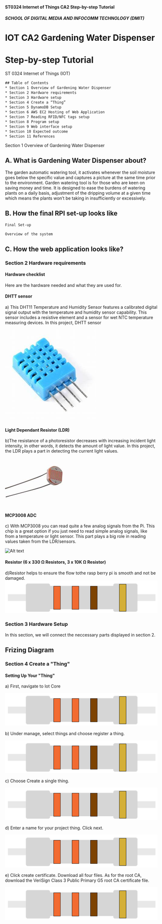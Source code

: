 **ST0324 Internet of Things CA2 Step-by-step Tutorial**

##### SCHOOL OF DIGITAL MEDIA AND INFOCOMM TECHNOLOGY (DMIT)

# IOT CA2 Gardening Water Dispenser

# Step-by-step Tutorial

ST 0324 Internet of Things (IOT)

```
## Table of Contents
* Section 1 Overview of Gardening Water Dispenser
* Section 2 Hardware requirements
* Section 3 Hardware setup
* Section 4 Create a “Thing”
* Section 5 DynamoDB Setup
* Section 6 AWS EC2 Hosting of Web Application
* Section 7 Reading RFID/NFC tags setup
* Section 8 Program setup
* Section 9 Web interface setup
* Section 10 Expected outcome
* Section 11 References

```
Section 1 Overview of Gardening Water Dispenser

## A. What is Gardening Water Dispenser about?
The garden automatic watering tool, it activates whenever the soil moisture goes below the specific value and captures a picture at the same time prior to the environment.  Garden watering tool is for those who are keen on saving money and time. It is designed to ease the burdens of watering plants on a daily basis,  adjustment of the dripping volume at a given time which means the plants won’t be taking in insufficiently or excessively.

## B. How the final RPI set-up looks like
```
Final Set-up
```






```
Overview of the system
```

## C. How the web application looks like?


### Section 2 Hardware requirements 

#### Hardware checklist

Here are the hardware needed and what they are used for.



#### DHTT sensor
a) This DHT11 Temperature and Humidity Sensor features a calibrated digital signal output with the temperature and humidity sensor capability. This sensor includes a resistive element and a sensor for wet NTC temperature measuring devices. In this project, DHTT sensor 

![Alt text](https://github.com/999sky999/CA2_IOT/blob/master/GitHub%20Images/DHT11.jpg "DHT11")

#### Light Dependant Resistor (LDR)
b)The resistance of a photoresistor decreases with increasing incident light intensity, in other words, it detects the amount of light value. In this project, the LDR plays a part in detecting the current light values.

![Alt text](https://github.com/999sky999/CA2_IOT/blob/master/GitHub%20Images/LDR.png "DHT11")

#### MCP3008 ADC
c) With MCP3008 you can read quite a few analog signals from the Pi.  This chip is a great option if you just need to read simple analog signals, like from a temperature or light sensor. This part plays a big role in reading values taken from the LDR/sensors.

![Alt text](https://github.com/999sky999/CA2_IOT/blob/master/GitHub%20Images/MCP3008.png "Optional Title")
#### Resistor (6 x 330 Ω Resistors, 3 x 10K Ω Resistor)
d)Resistor helps to ensure the flow tothe rasp berry pi is smooth and not be damaged.
![Alt text](https://github.com/999sky999/CA2_IOT/blob/master/GitHub%20Images/resistor.png "Optional Title")



### Section 3 Hardware Setup

In this section, we will connect the neccessary parts displayed in section 2.

## Frizing Diagram



### Section 4 Create a "Thing"

#### Setting Up Your "Thing"
a) First, navigate to Iot Core

![Alt text](https://github.com/999sky999/CA2_IOT/blob/master/GitHub%20Images/resistor.png "Optional Title")


b) Under manage, select things and choose register a thing.

![Alt text](https://github.com/999sky999/CA2_IOT/blob/master/GitHub%20Images/resistor.png "Optional Title")

c) Choose Create a single thing.

![Alt text](https://github.com/999sky999/CA2_IOT/blob/master/GitHub%20Images/resistor.png "Optional Title")

d) Enter a name for your project thing. Click next.

![Alt text](https://github.com/999sky999/CA2_IOT/blob/master/GitHub%20Images/resistor.png "Optional Title")

e) Click create certificate. Download all four files. As for the root CA, download the VeriSign Class 3 Public Primary G5 root CA certificate file.

![Alt text](https://github.com/999sky999/CA2_IOT/blob/master/GitHub%20Images/resistor.png "Optional Title")
